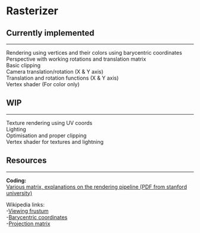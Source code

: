 # Rasterizer

## Currently implemented
---
Rendering using vertices and their colors using barycentric coordinates  
Perspective with working rotations and translation matrix  
Basic clipping  
Camera translation/rotation (X & Y axis)  
Translation and rotation functions (X & Y axis)  
Vertex shader (For color only)  

## WIP
---
Texture rendering using UV coords  
Lighting  
Optimisation and proper clipping  
Vertex shader for textures and lightning  

## Resources
---
**Coding:**    
[Various matrix, explanations on the rendering pipeline (PDF from stanford university)](https://stanford.edu/class/ee267/lectures/lecture2.pdf)  

Wikipedia links:  
-[Viewing frustum](https://en.wikipedia.org/wiki/Viewing_frustum#/media/File:ViewFrustum.svg)  
-[Barycentric coordinates](https://en.wikipedia.org/wiki/Barycentric_coordinate_system#Relationship_with_Cartesian_or_affine_coordinates)  
-[Projection matrix](https://en.wikipedia.org/wiki/Projection_matrix)  